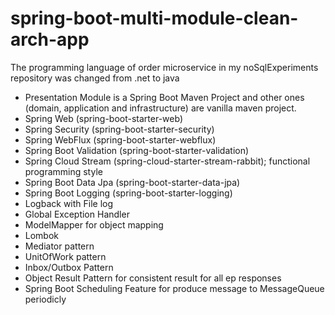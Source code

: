 # spring-boot-multi-module-clean-arch-app
The programming language of order microservice in my noSqlExperiments repository was changed from .net to java

- Presentation Module is a Spring Boot Maven Project and other ones (domain, application and infrastructure) are vanilla maven project.
- Spring Web (spring-boot-starter-web)
- Spring Security (spring-boot-starter-security)
- Spring WebFlux (spring-boot-starter-webflux)
- Spring Boot Validation (spring-boot-starter-validation)
- Spring Cloud Stream (spring-cloud-starter-stream-rabbit); functional programming style
- Spring Boot Data Jpa (spring-boot-starter-data-jpa)
- Spring Boot Logging (spring-boot-starter-logging) 
 - Logback with File log 
- Global Exception Handler
- ModelMapper for object mapping
- Lombok
- Mediator pattern 
- UnitOfWork pattern
- Inbox/Outbox Pattern
- Object Result Pattern for consistent result for all ep responses
- Spring Boot Scheduling Feature for produce message to MessageQueue periodicly
